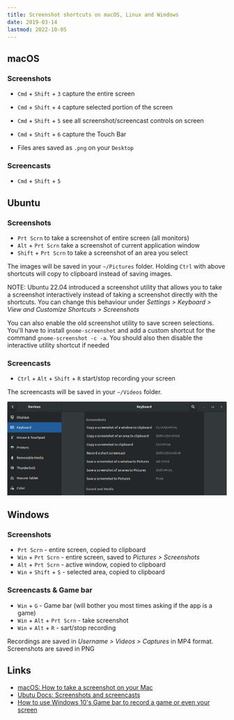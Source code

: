 ```yaml
---
title: Screenshot shortcuts on macOS, Linux and Windows
date: 2019-03-14
lastmod: 2022-10-05
---
```


## macOS

### Screenshots

- `Cmd` + `Shift` + `3` capture the entire screen
- `Cmd` + `Shift` + `4` capture selected portion of the screen
- `Cmd` + `Shift` + `5` see all screenshot/screencast controls on screen
- `Cmd` + `Shift` + `6` capture the Touch Bar

- Files ares saved as `.png` on your `Desktop`

### Screencasts

- `Cmd` + `Shift` + `5`

## Ubuntu

### Screenshots

- `Prt Scrn` to take a screenshot of entire screen (all monitors)
- `Alt` + `Prt Scrn` take a screenshot of current application window
- `Shift` + `Prt Scrn` to take a screenshot of an area you select

The images will be saved in your `~/Pictures` folder. Holding `Ctrl` with above shortcuts will copy to clipboard instead of saving images.

NOTE: Ubuntu 22.04 introduced a screenshot utility that allows you to take a screenshot interactively instead of taking a screenshot directly with the shortcuts. You can change this behaviour under _Settings > Keyboard > View and Customize Shortcuts > Screenshots_

You can also enable the old screenshot utility to save screen selections. You'll have to install `gnome-screenshot` and add a custom shortcut for the command `gnome-screenshot -c -a`. You should also then disable the interactive utility shortcut if needed

### Screencasts

- `Ctrl` + `Alt` + `Shift` + `R` start/stop recording your screen

The screencasts will be saved in your `~/Videos` folder.

![Ubuntu Keybaord Shortcuts for Screenshots](./images/ubuntu_screenshot_shortcuts.png)

## Windows

### Screenshots

- `Prt Scrn` - entire screen, copied to clipboard
- `Win` + `Prt Scrn` - entire screen, saved to _Pictures > Screenshots_
- `Alt` + `Prt Scrn` - active window, copied to clipboard
- `Win` + `Shift` + `S` - selected area, copied to clipboard

### Screencasts & Game bar

- `Win` + `G` - Game bar (will bother you most times asking if the app is a game)
- `Win` + `Alt` + `Prt Scrn` - take screenshot
- `Win` + `Alt` + `R` - sart/stop recording

Recordings are saved in _Username > Videos > Captures_ in MP4 format. Screenshots are saved in PNG

## Links

- [macOS: How to take a screenshot on your Mac](https://support.apple.com/en-us/HT201361)
- [Ubutu Docs: Screenshots and screencasts](https://help.ubuntu.com/stable/ubuntu-help/screen-shot-record.html)
- [How to use Windows 10's Game bar to record a game or even your screen](https://www.polygon.com/2015/7/31/9081715/windows-10-game-bar-how-to-record-screen-video)
